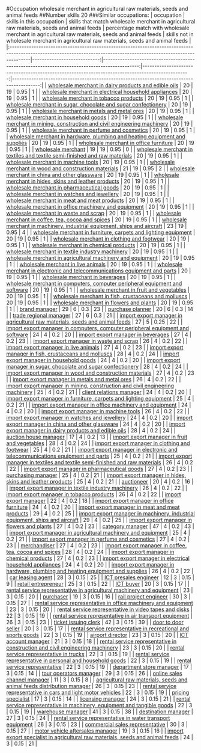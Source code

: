 #Occupation wholesale merchant in agricultural raw materials, seeds and animal feeds
##Number skills 20
###Similar occupations:
| occupation                                                                                                                                                          |   skills in this occupation |   skills that match wholesale merchant in agricultural raw materials, seeds and animal feeds |   percentage match with wholesale merchant in agricultural raw materials, seeds and animal feeds |   skills not in wholesale merchant in agricultural raw materials, seeds and animal feeds |
|:--------------------------------------------------------------------------------------------------------------------------------------------------------------------|----------------------------:|---------------------------------------------------------------------------------------------:|-------------------------------------------------------------------------------------------------:|-----------------------------------------------------------------------------------------:|
| [wholesale merchant in dairy products and edible oils](wholesale_merchant_in_dairy_products_and_edible_oils.md)                                                     |                          20 |                                                                                           19 |                                                                                             0.95 |                                                                                        1 |
| [wholesale merchant in electrical household appliances](wholesale_merchant_in_electrical_household_appliances.md)                                                   |                          20 |                                                                                           19 |                                                                                             0.95 |                                                                                        1 |
| [wholesale merchant in tobacco products](wholesale_merchant_in_tobacco_products.md)                                                                                 |                          20 |                                                                                           19 |                                                                                             0.95 |                                                                                        1 |
| [wholesale merchant in sugar, chocolate and sugar confectionery](wholesale_merchant_in_sugar,_chocolate_and_sugar_confectionery.md)                                 |                          20 |                                                                                           19 |                                                                                             0.95 |                                                                                        1 |
| [wholesale merchant in metals and metal ores](wholesale_merchant_in_metals_and_metal_ores.md)                                                                       |                          20 |                                                                                           19 |                                                                                             0.95 |                                                                                        1 |
| [wholesale merchant in household goods](wholesale_merchant_in_household_goods.md)                                                                                   |                          20 |                                                                                           19 |                                                                                             0.95 |                                                                                        1 |
| [wholesale merchant in mining, construction and civil engineering machinery](wholesale_merchant_in_mining,_construction_and_civil_engineering_machinery.md)         |                          20 |                                                                                           19 |                                                                                             0.95 |                                                                                        1 |
| [wholesale merchant in perfume and cosmetics](wholesale_merchant_in_perfume_and_cosmetics.md)                                                                       |                          20 |                                                                                           19 |                                                                                             0.95 |                                                                                        1 |
| [wholesale merchant in hardware, plumbing and heating equipment and supplies](wholesale_merchant_in_hardware,_plumbing_and_heating_equipment_and_supplies.md)       |                          20 |                                                                                           19 |                                                                                             0.95 |                                                                                        1 |
| [wholesale merchant in office furniture](wholesale_merchant_in_office_furniture.md)                                                                                 |                          20 |                                                                                           19 |                                                                                             0.95 |                                                                                        1 |
| [wholesale merchant](wholesale_merchant.md)                                                                                                                         |                          19 |                                                                                           19 |                                                                                             0.95 |                                                                                        0 |
| [wholesale merchant in textiles and textile semi-finished and raw materials](wholesale_merchant_in_textiles_and_textile_semi-finished_and_raw_materials.md)         |                          20 |                                                                                           19 |                                                                                             0.95 |                                                                                        1 |
| [wholesale merchant in machine tools](wholesale_merchant_in_machine_tools.md)                                                                                       |                          20 |                                                                                           19 |                                                                                             0.95 |                                                                                        1 |
| [wholesale merchant in wood and construction materials](wholesale_merchant_in_wood_and_construction_materials.md)                                                   |                          21 |                                                                                           19 |                                                                                             0.95 |                                                                                        2 |
| [wholesale merchant in china and other glassware](wholesale_merchant_in_china_and_other_glassware.md)                                                               |                          20 |                                                                                           19 |                                                                                             0.95 |                                                                                        1 |
| [wholesale merchant in hides, skins and leather products](wholesale_merchant_in_hides,_skins_and_leather_products.md)                                               |                          20 |                                                                                           19 |                                                                                             0.95 |                                                                                        1 |
| [wholesale merchant in pharmaceutical goods](wholesale_merchant_in_pharmaceutical_goods.md)                                                                         |                          20 |                                                                                           19 |                                                                                             0.95 |                                                                                        1 |
| [wholesale merchant in watches and jewellery](wholesale_merchant_in_watches_and_jewellery.md)                                                                       |                          20 |                                                                                           19 |                                                                                             0.95 |                                                                                        1 |
| [wholesale merchant in meat and meat products](wholesale_merchant_in_meat_and_meat_products.md)                                                                     |                          20 |                                                                                           19 |                                                                                             0.95 |                                                                                        1 |
| [wholesale merchant in office machinery and equipment](wholesale_merchant_in_office_machinery_and_equipment.md)                                                     |                          20 |                                                                                           19 |                                                                                             0.95 |                                                                                        1 |
| [wholesale merchant in waste and scrap](wholesale_merchant_in_waste_and_scrap.md)                                                                                   |                          20 |                                                                                           19 |                                                                                             0.95 |                                                                                        1 |
| [wholesale merchant in coffee, tea, cocoa and spices](wholesale_merchant_in_coffee,_tea,_cocoa_and_spices.md)                                                       |                          20 |                                                                                           19 |                                                                                             0.95 |                                                                                        1 |
| [wholesale merchant in machinery, industrial equipment, ships and aircraft](wholesale_merchant_in_machinery,_industrial_equipment,_ships_and_aircraft.md)           |                          23 |                                                                                           19 |                                                                                             0.95 |                                                                                        4 |
| [wholesale merchant in furniture, carpets and lighting equipment](wholesale_merchant_in_furniture,_carpets_and_lighting_equipment.md)                               |                          20 |                                                                                           19 |                                                                                             0.95 |                                                                                        1 |
| [wholesale merchant in clothing and footwear](wholesale_merchant_in_clothing_and_footwear.md)                                                                       |                          20 |                                                                                           19 |                                                                                             0.95 |                                                                                        1 |
| [wholesale merchant in chemical products](wholesale_merchant_in_chemical_products.md)                                                                               |                          20 |                                                                                           19 |                                                                                             0.95 |                                                                                        1 |
| [wholesale merchant in textile industry machinery](wholesale_merchant_in_textile_industry_machinery.md)                                                             |                          20 |                                                                                           19 |                                                                                             0.95 |                                                                                        1 |
| [wholesale merchant in agricultural machinery and equipment](wholesale_merchant_in_agricultural_machinery_and_equipment.md)                                         |                          20 |                                                                                           19 |                                                                                             0.95 |                                                                                        1 |
| [wholesale merchant in live animals](wholesale_merchant_in_live_animals.md)                                                                                         |                          20 |                                                                                           19 |                                                                                             0.95 |                                                                                        1 |
| [wholesale merchant in electronic and telecommunications equipment and parts](wholesale_merchant_in_electronic_and_telecommunications_equipment_and_parts.md)       |                          20 |                                                                                           19 |                                                                                             0.95 |                                                                                        1 |
| [wholesale merchant in beverages](wholesale_merchant_in_beverages.md)                                                                                               |                          20 |                                                                                           19 |                                                                                             0.95 |                                                                                        1 |
| [wholesale merchant in computers, computer peripheral equipment and software](wholesale_merchant_in_computers,_computer_peripheral_equipment_and_software.md)       |                          20 |                                                                                           19 |                                                                                             0.95 |                                                                                        1 |
| [wholesale merchant in fruit and vegetables](wholesale_merchant_in_fruit_and_vegetables.md)                                                                         |                          20 |                                                                                           19 |                                                                                             0.95 |                                                                                        1 |
| [wholesale merchant in fish, crustaceans and molluscs](wholesale_merchant_in_fish,_crustaceans_and_molluscs.md)                                                     |                          20 |                                                                                           19 |                                                                                             0.95 |                                                                                        1 |
| [wholesale merchant in flowers and plants](wholesale_merchant_in_flowers_and_plants.md)                                                                             |                          20 |                                                                                           19 |                                                                                             0.95 |                                                                                        1 |
| [brand manager](brand_manager.md)                                                                                                                                   |                          29 |                                                                                            6 |                                                                                             0.3  |                                                                                       23 |
| [purchase planner](purchase_planner.md)                                                                                                                             |                          20 |                                                                                            6 |                                                                                             0.3  |                                                                                       14 |
| [trade regional manager](trade_regional_manager.md)                                                                                                                 |                          27 |                                                                                            6 |                                                                                             0.3  |                                                                                       21 |
| [import export manager in agricultural raw materials, seeds and animal feeds](import_export_manager_in_agricultural_raw_materials,_seeds_and_animal_feeds.md)       |                          27 |                                                                                            5 |                                                                                             0.25 |                                                                                       22 |
| [import export manager in computers, computer peripheral equipment and software](import_export_manager_in_computers,_computer_peripheral_equipment_and_software.md) |                          24 |                                                                                            4 |                                                                                             0.2  |                                                                                       20 |
| [import export manager in beverages](import_export_manager_in_beverages.md)                                                                                         |                          27 |                                                                                            4 |                                                                                             0.2  |                                                                                       23 |
| [import export manager in waste and scrap](import_export_manager_in_waste_and_scrap.md)                                                                             |                          26 |                                                                                            4 |                                                                                             0.2  |                                                                                       22 |
| [import export manager in live animals](import_export_manager_in_live_animals.md)                                                                                   |                          27 |                                                                                            4 |                                                                                             0.2  |                                                                                       23 |
| [import export manager in fish, crustaceans and molluscs](import_export_manager_in_fish,_crustaceans_and_molluscs.md)                                               |                          28 |                                                                                            4 |                                                                                             0.2  |                                                                                       24 |
| [import export manager in household goods](import_export_manager_in_household_goods.md)                                                                             |                          24 |                                                                                            4 |                                                                                             0.2  |                                                                                       20 |
| [import export manager in sugar, chocolate and sugar confectionery](import_export_manager_in_sugar,_chocolate_and_sugar_confectionery.md)                           |                          28 |                                                                                            4 |                                                                                             0.2  |                                                                                       24 |
| [import export manager in wood and construction materials](import_export_manager_in_wood_and_construction_materials.md)                                             |                          27 |                                                                                            4 |                                                                                             0.2  |                                                                                       23 |
| [import export manager in metals and metal ores](import_export_manager_in_metals_and_metal_ores.md)                                                                 |                          26 |                                                                                            4 |                                                                                             0.2  |                                                                                       22 |
| [import export manager in mining, construction and civil engineering machinery](import_export_manager_in_mining,_construction_and_civil_engineering_machinery.md)   |                          25 |                                                                                            4 |                                                                                             0.2  |                                                                                       21 |
| [client relations manager](client_relations_manager.md)                                                                                                             |                          24 |                                                                                            4 |                                                                                             0.2  |                                                                                       20 |
| [import export manager in furniture, carpets and lighting equipment](import_export_manager_in_furniture,_carpets_and_lighting_equipment.md)                         |                          25 |                                                                                            4 |                                                                                             0.2  |                                                                                       21 |
| [import export manager in office machinery and equipment](import_export_manager_in_office_machinery_and_equipment.md)                                               |                          24 |                                                                                            4 |                                                                                             0.2  |                                                                                       20 |
| [import export manager in machine tools](import_export_manager_in_machine_tools.md)                                                                                 |                          26 |                                                                                            4 |                                                                                             0.2  |                                                                                       22 |
| [import export manager in watches and jewellery](import_export_manager_in_watches_and_jewellery.md)                                                                 |                          24 |                                                                                            4 |                                                                                             0.2  |                                                                                       20 |
| [import export manager in china and other glassware](import_export_manager_in_china_and_other_glassware.md)                                                         |                          24 |                                                                                            4 |                                                                                             0.2  |                                                                                       20 |
| [import export manager in dairy products and edible oils](import_export_manager_in_dairy_products_and_edible_oils.md)                                               |                          28 |                                                                                            4 |                                                                                             0.2  |                                                                                       24 |
| [auction house manager](auction_house_manager.md)                                                                                                                   |                          17 |                                                                                            4 |                                                                                             0.2  |                                                                                       13 |
| [import export manager in fruit and vegetables](import_export_manager_in_fruit_and_vegetables.md)                                                                   |                          28 |                                                                                            4 |                                                                                             0.2  |                                                                                       24 |
| [import export manager in clothing and footwear](import_export_manager_in_clothing_and_footwear.md)                                                                 |                          25 |                                                                                            4 |                                                                                             0.2  |                                                                                       21 |
| [import export manager in electronic and telecommunications equipment and parts](import_export_manager_in_electronic_and_telecommunications_equipment_and_parts.md) |                          25 |                                                                                            4 |                                                                                             0.2  |                                                                                       21 |
| [import export manager in textiles and textile semi-finished and raw materials](import_export_manager_in_textiles_and_textile_semi-finished_and_raw_materials.md)   |                          26 |                                                                                            4 |                                                                                             0.2  |                                                                                       22 |
| [import export manager in pharmaceutical goods](import_export_manager_in_pharmaceutical_goods.md)                                                                   |                          27 |                                                                                            4 |                                                                                             0.2  |                                                                                       23 |
| [purchasing manager](purchasing_manager.md)                                                                                                                         |                          25 |                                                                                            4 |                                                                                             0.2  |                                                                                       21 |
| [import export manager in hides, skins and leather products](import_export_manager_in_hides,_skins_and_leather_products.md)                                         |                          25 |                                                                                            4 |                                                                                             0.2  |                                                                                       21 |
| [auctioneer](auctioneer.md)                                                                                                                                         |                          20 |                                                                                            4 |                                                                                             0.2  |                                                                                       16 |
| [import export manager in textile industry machinery](import_export_manager_in_textile_industry_machinery.md)                                                       |                          26 |                                                                                            4 |                                                                                             0.2  |                                                                                       22 |
| [import export manager in tobacco products](import_export_manager_in_tobacco_products.md)                                                                           |                          26 |                                                                                            4 |                                                                                             0.2  |                                                                                       22 |
| [import export manager](import_export_manager.md)                                                                                                                   |                          22 |                                                                                            4 |                                                                                             0.2  |                                                                                       18 |
| [import export manager in office furniture](import_export_manager_in_office_furniture.md)                                                                           |                          24 |                                                                                            4 |                                                                                             0.2  |                                                                                       20 |
| [import export manager in meat and meat products](import_export_manager_in_meat_and_meat_products.md)                                                               |                          29 |                                                                                            4 |                                                                                             0.2  |                                                                                       25 |
| [import export manager in machinery, industrial equipment, ships and aircraft](import_export_manager_in_machinery,_industrial_equipment,_ships_and_aircraft.md)     |                          29 |                                                                                            4 |                                                                                             0.2  |                                                                                       25 |
| [import export manager in flowers and plants](import_export_manager_in_flowers_and_plants.md)                                                                       |                          27 |                                                                                            4 |                                                                                             0.2  |                                                                                       23 |
| [category manager](category_manager.md)                                                                                                                             |                          47 |                                                                                            4 |                                                                                             0.2  |                                                                                       43 |
| [import export manager in agricultural machinery and equipment](import_export_manager_in_agricultural_machinery_and_equipment.md)                                   |                          25 |                                                                                            4 |                                                                                             0.2  |                                                                                       21 |
| [import export manager in perfume and cosmetics](import_export_manager_in_perfume_and_cosmetics.md)                                                                 |                          27 |                                                                                            4 |                                                                                             0.2  |                                                                                       23 |
| [merchandiser](merchandiser.md)                                                                                                                                     |                          27 |                                                                                            4 |                                                                                             0.2  |                                                                                       23 |
| [import export manager in coffee, tea, cocoa and spices](import_export_manager_in_coffee,_tea,_cocoa_and_spices.md)                                                 |                          28 |                                                                                            4 |                                                                                             0.2  |                                                                                       24 |
| [import export manager in chemical products](import_export_manager_in_chemical_products.md)                                                                         |                          27 |                                                                                            4 |                                                                                             0.2  |                                                                                       23 |
| [import export manager in electrical household appliances](import_export_manager_in_electrical_household_appliances.md)                                             |                          24 |                                                                                            4 |                                                                                             0.2  |                                                                                       20 |
| [import export manager in hardware, plumbing and heating equipment and supplies](import_export_manager_in_hardware,_plumbing_and_heating_equipment_and_supplies.md) |                          26 |                                                                                            4 |                                                                                             0.2  |                                                                                       22 |
| [car leasing agent](car_leasing_agent.md)                                                                                                                           |                          28 |                                                                                            3 |                                                                                             0.15 |                                                                                       25 |
| [ICT presales engineer](ICT_presales_engineer.md)                                                                                                                   |                          12 |                                                                                            3 |                                                                                             0.15 |                                                                                        9 |
| [retail entrepreneur](retail_entrepreneur.md)                                                                                                                       |                          25 |                                                                                            3 |                                                                                             0.15 |                                                                                       22 |
| [ICT buyer](ICT_buyer.md)                                                                                                                                           |                          20 |                                                                                            3 |                                                                                             0.15 |                                                                                       17 |
| [rental service representative in agricultural machinery and equipment](rental_service_representative_in_agricultural_machinery_and_equipment.md)                   |                          23 |                                                                                            3 |                                                                                             0.15 |                                                                                       20 |
| [purchaser](purchaser.md)                                                                                                                                           |                          19 |                                                                                            3 |                                                                                             0.15 |                                                                                       16 |
| [rail project engineer](rail_project_engineer.md)                                                                                                                   |                          30 |                                                                                            3 |                                                                                             0.15 |                                                                                       27 |
| [rental service representative in office machinery and equipment](rental_service_representative_in_office_machinery_and_equipment.md)                               |                          23 |                                                                                            3 |                                                                                             0.15 |                                                                                       20 |
| [rental service representative in video tapes and disks](rental_service_representative_in_video_tapes_and_disks.md)                                                 |                          22 |                                                                                            3 |                                                                                             0.15 |                                                                                       19 |
| [rental service representative in air transport equipment](rental_service_representative_in_air_transport_equipment.md)                                             |                          26 |                                                                                            3 |                                                                                             0.15 |                                                                                       23 |
| [ticket issuing clerk](ticket_issuing_clerk.md)                                                                                                                     |                          42 |                                                                                            3 |                                                                                             0.15 |                                                                                       39 |
| [door to door seller](door_to_door_seller.md)                                                                                                                       |                          20 |                                                                                            3 |                                                                                             0.15 |                                                                                       17 |
| [rental service representative in recreational and sports goods](rental_service_representative_in_recreational_and_sports_goods.md)                                 |                          22 |                                                                                            3 |                                                                                             0.15 |                                                                                       19 |
| [airport director](airport_director.md)                                                                                                                             |                          23 |                                                                                            3 |                                                                                             0.15 |                                                                                       20 |
| [ICT account manager](ICT_account_manager.md)                                                                                                                       |                          21 |                                                                                            3 |                                                                                             0.15 |                                                                                       18 |
| [rental service representative in construction and civil engineering machinery](rental_service_representative_in_construction_and_civil_engineering_machinery.md)   |                          23 |                                                                                            3 |                                                                                             0.15 |                                                                                       20 |
| [rental service representative in trucks](rental_service_representative_in_trucks.md)                                                                               |                          22 |                                                                                            3 |                                                                                             0.15 |                                                                                       19 |
| [rental service representative in personal and household goods](rental_service_representative_in_personal_and_household_goods.md)                                   |                          22 |                                                                                            3 |                                                                                             0.15 |                                                                                       19 |
| [rental service representative](rental_service_representative.md)                                                                                                   |                          22 |                                                                                            3 |                                                                                             0.15 |                                                                                       19 |
| [department store manager](department_store_manager.md)                                                                                                             |                          17 |                                                                                            3 |                                                                                             0.15 |                                                                                       14 |
| [tour operators manager](tour_operators_manager.md)                                                                                                                 |                          29 |                                                                                            3 |                                                                                             0.15 |                                                                                       26 |
| [online sales channel manager](online_sales_channel_manager.md)                                                                                                     |                          11 |                                                                                            3 |                                                                                             0.15 |                                                                                        8 |
| [agricultural raw materials, seeds and animal feeds distribution manager](agricultural_raw_materials,_seeds_and_animal_feeds_distribution_manager.md)               |                          26 |                                                                                            3 |                                                                                             0.15 |                                                                                       23 |
| [rental service representative in cars and light motor vehicles](rental_service_representative_in_cars_and_light_motor_vehicles.md)                                 |                          22 |                                                                                            3 |                                                                                             0.15 |                                                                                       19 |
| [pricing specialist](pricing_specialist.md)                                                                                                                         |                          17 |                                                                                            3 |                                                                                             0.15 |                                                                                       14 |
| [licensing manager](licensing_manager.md)                                                                                                                           |                          24 |                                                                                            3 |                                                                                             0.15 |                                                                                       21 |
| [rental service representative in machinery, equipment and tangible goods](rental_service_representative_in_machinery,_equipment_and_tangible_goods.md)             |                          22 |                                                                                            3 |                                                                                             0.15 |                                                                                       19 |
| [warehouse manager](warehouse_manager.md)                                                                                                                           |                          41 |                                                                                            3 |                                                                                             0.15 |                                                                                       38 |
| [destination manager](destination_manager.md)                                                                                                                       |                          27 |                                                                                            3 |                                                                                             0.15 |                                                                                       24 |
| [rental service representative in water transport equipment](rental_service_representative_in_water_transport_equipment.md)                                         |                          26 |                                                                                            3 |                                                                                             0.15 |                                                                                       23 |
| [commercial sales representative](commercial_sales_representative.md)                                                                                               |                          30 |                                                                                            3 |                                                                                             0.15 |                                                                                       27 |
| [motor vehicle aftersales manager](motor_vehicle_aftersales_manager.md)                                                                                             |                          19 |                                                                                            3 |                                                                                             0.15 |                                                                                       16 |
| [import export specialist in agricultural raw materials, seeds and animal feeds](import_export_specialist_in_agricultural_raw_materials,_seeds_and_animal_feeds.md) |                          24 |                                                                                            3 |                                                                                             0.15 |                                                                                       21 |
